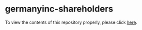 # germanyinc-shareholders

To view the contents of this repository properly, please click [here](https://nbviewer.org/github/KensingtonOscupant/germanyinc-shareholders/blob/33f6e35916a3853b9fb987b4ca722e2495c18a92/src/exploration.ipynb).